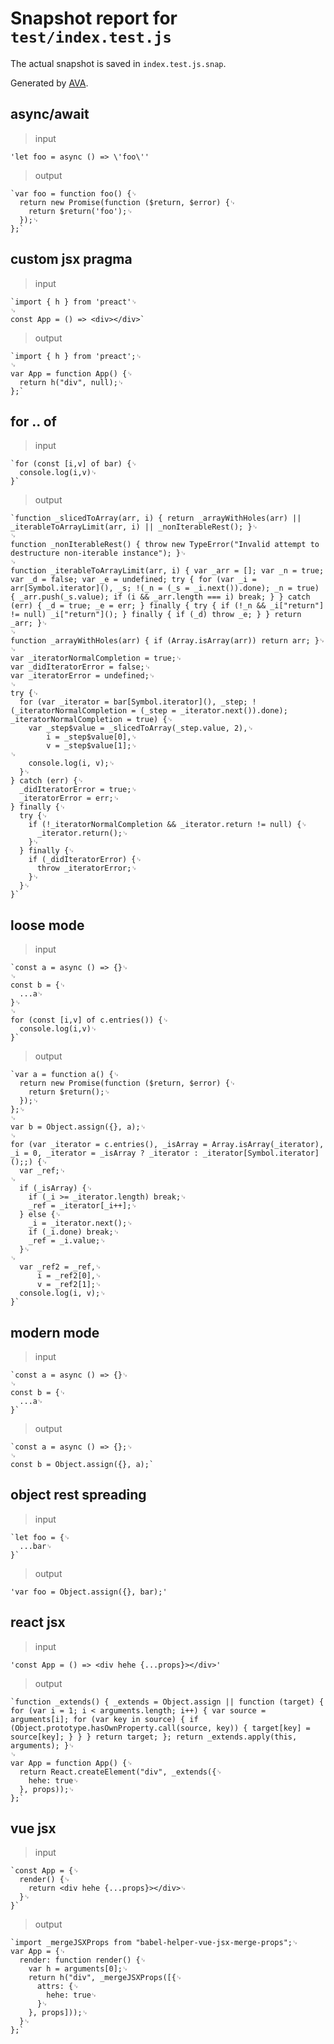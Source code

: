 # Snapshot report for `test/index.test.js`

The actual snapshot is saved in `index.test.js.snap`.

Generated by [AVA](https://ava.li).

## async/await

> input

    'let foo = async () => \'foo\''

> output

    `var foo = function foo() {␊
      return new Promise(function ($return, $error) {␊
        return $return('foo');␊
      });␊
    };`

## custom jsx pragma

> input

    `import { h } from 'preact'␊
    ␊
    const App = () => <div></div>`

> output

    `import { h } from 'preact';␊
    ␊
    var App = function App() {␊
      return h("div", null);␊
    };`

## for .. of

> input

    `for (const [i,v] of bar) {␊
      console.log(i,v)␊
    }`

> output

    `function _slicedToArray(arr, i) { return _arrayWithHoles(arr) || _iterableToArrayLimit(arr, i) || _nonIterableRest(); }␊
    ␊
    function _nonIterableRest() { throw new TypeError("Invalid attempt to destructure non-iterable instance"); }␊
    ␊
    function _iterableToArrayLimit(arr, i) { var _arr = []; var _n = true; var _d = false; var _e = undefined; try { for (var _i = arr[Symbol.iterator](), _s; !(_n = (_s = _i.next()).done); _n = true) { _arr.push(_s.value); if (i && _arr.length === i) break; } } catch (err) { _d = true; _e = err; } finally { try { if (!_n && _i["return"] != null) _i["return"](); } finally { if (_d) throw _e; } } return _arr; }␊
    ␊
    function _arrayWithHoles(arr) { if (Array.isArray(arr)) return arr; }␊
    ␊
    var _iteratorNormalCompletion = true;␊
    var _didIteratorError = false;␊
    var _iteratorError = undefined;␊
    ␊
    try {␊
      for (var _iterator = bar[Symbol.iterator](), _step; !(_iteratorNormalCompletion = (_step = _iterator.next()).done); _iteratorNormalCompletion = true) {␊
        var _step$value = _slicedToArray(_step.value, 2),␊
            i = _step$value[0],␊
            v = _step$value[1];␊
    ␊
        console.log(i, v);␊
      }␊
    } catch (err) {␊
      _didIteratorError = true;␊
      _iteratorError = err;␊
    } finally {␊
      try {␊
        if (!_iteratorNormalCompletion && _iterator.return != null) {␊
          _iterator.return();␊
        }␊
      } finally {␊
        if (_didIteratorError) {␊
          throw _iteratorError;␊
        }␊
      }␊
    }`

## loose mode

> input

    `const a = async () => {}␊
    ␊
    const b = {␊
      ...a␊
    }␊
    ␊
    for (const [i,v] of c.entries()) {␊
      console.log(i,v)␊
    }`

> output

    `var a = function a() {␊
      return new Promise(function ($return, $error) {␊
        return $return();␊
      });␊
    };␊
    ␊
    var b = Object.assign({}, a);␊
    ␊
    for (var _iterator = c.entries(), _isArray = Array.isArray(_iterator), _i = 0, _iterator = _isArray ? _iterator : _iterator[Symbol.iterator]();;) {␊
      var _ref;␊
    ␊
      if (_isArray) {␊
        if (_i >= _iterator.length) break;␊
        _ref = _iterator[_i++];␊
      } else {␊
        _i = _iterator.next();␊
        if (_i.done) break;␊
        _ref = _i.value;␊
      }␊
    ␊
      var _ref2 = _ref,␊
          i = _ref2[0],␊
          v = _ref2[1];␊
      console.log(i, v);␊
    }`

## modern mode

> input

    `const a = async () => {}␊
    ␊
    const b = {␊
      ...a␊
    }`

> output

    `const a = async () => {};␊
    ␊
    const b = Object.assign({}, a);`

## object rest spreading

> input

    `let foo = {␊
      ...bar␊
    }`

> output

    'var foo = Object.assign({}, bar);'

## react jsx

> input

    'const App = () => <div hehe {...props}></div>'

> output

    `function _extends() { _extends = Object.assign || function (target) { for (var i = 1; i < arguments.length; i++) { var source = arguments[i]; for (var key in source) { if (Object.prototype.hasOwnProperty.call(source, key)) { target[key] = source[key]; } } } return target; }; return _extends.apply(this, arguments); }␊
    ␊
    var App = function App() {␊
      return React.createElement("div", _extends({␊
        hehe: true␊
      }, props));␊
    };`

## vue jsx

> input

    `const App = {␊
      render() {␊
        return <div hehe {...props}></div>␊
      }␊
    }`

> output

    `import _mergeJSXProps from "babel-helper-vue-jsx-merge-props";␊
    var App = {␊
      render: function render() {␊
        var h = arguments[0];␊
        return h("div", _mergeJSXProps([{␊
          attrs: {␊
            hehe: true␊
          }␊
        }, props]));␊
      }␊
    };`
